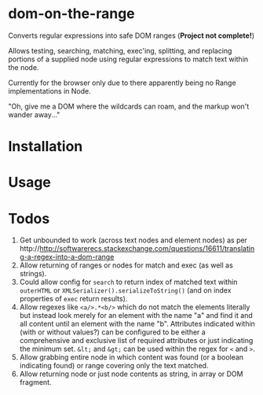 # dom-on-the-range

Converts regular expressions into safe DOM ranges (**Project not complete!**)

Allows testing, searching, matching, exec'ing, splitting, and replacing portions of a
supplied node using regular expressions to match text within the node.

Currently for the browser only due to there apparently being no Range implementations in Node.

"Oh, give me a DOM where the wildcards can roam, and the markup won't wander away..."

# Installation

# Usage



# Todos

1. Get unbounded to work (across text nodes and element nodes) as per http://http://softwarerecs.stackexchange.com/questions/16611/translating-a-regex-into-a-dom-range
2. Allow returning of ranges or nodes for match and exec (as well as strings).
3. Could allow config for `search` to return index of matched text within `outerHTML` or `XMLSerializer().serializeToString()` (and on index properties of `exec` return results).
4. Allow regexes like `<a/>.*<b/>` which do not match the elements literally but instead look merely for an element with the name "a" and find it and all content until an element with the name "b". Attributes indicated within (with or without values?) can be configured to be either a comprehensive and exclusive list of required attributes or just indicating the minimum set. `&lt;` and `&gt;` can be used within the regex for `<` and `>`.
5. Allow grabbing entire node in which content was found (or a boolean indicating found) or range covering only the text matched.
6. Allow returning node or just node contents as string, in array or DOM fragment.
